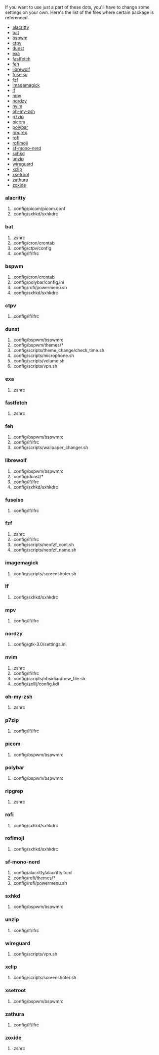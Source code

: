 If you want to use just a part of these dots, you'll have to change some settings on your own. Here's the list of the files where certain package is referenced.

* [alacritty](#alacritty)
* [bat](#bat)
* [bspwm](#bspwm)
* [ctpv](#ctpv)
* [dunst](#dunst)
* [exa](#exa)
* [fastfetch](#fastfetch)
* [feh](#feh)
* [librewolf](#librewolf)
* [fuseiso](#fuseiso)
* [fzf](#fzf)
* [imagemagick](#imagemagick)
* [lf](#lf)
* [mpv](#mpv)
* [nordzy](#nordzy)
* [nvim](#nvim)
* [oh-my-zsh](#oh-my-zsh)
* [p7zip](#p7zip)
* [picom](#picom)
* [polybar](#polybar)
* [ripgrep](#ripgrep)
* [rofi](#rofi)
* [rofimoji](#rofimoji)
* [sf-mono-nerd](#sf-mono-nerd)
* [sxhkd](#sxhkd)
* [unzip](#unzip)
* [wireguard](#wireguard)
* [xclip](#xclip)
* [xsetroot](#xsetroot)
* [zathura](#zathura)
* [zoxide](#zoxide)

### alacritty
1. .config/picom/picom.conf
2. .config/sxhkd/sxhkdrc

### bat
1. .zshrc
2. .config/cron/crontab
3. .config/ctpv/config
4. .config/lf/lfrc

### bspwm
1. .config/cron/crontab
2. .config/polybar/config.ini
3. .config/rofi/powermenu.sh
4. .config/sxhkd/sxhkdrc

### ctpv
1. .config/lf/lfrc

### dunst
1. .config/bspwm/bspwmrc
2. .config/bspwm/themes/*
3. .config/scripts/theme_change/check_time.sh
4. .config/scripts/microphone.sh
5. .config/scripts/volume.sh
6. .config/scripts/vpn.sh

### exa
1. .zshrc

### fastfetch
1. .zshrc

### feh
1. .config/bspwm/bspwmrc
2. .config/lf/lfrc
3. .config/scripts/wallpaper_changer.sh

### librewolf
1. .config/bspwm/bspwmrc
2. .config/dunst/*
3. .config/lf/lfrc
4. .config/sxhkd/sxhkdrc

### fuseiso
1. .config/lf/lfrc

### fzf
1. .zshrc
2. .config/lf/lfrc
3. .config/scripts/neofzf_cont.sh
4. .config/scripts/neofzf_name.sh

### imagemagick
1. .config/scripts/screenshoter.sh

### lf
1. .config/sxhkd/sxhkdrc

### mpv
1. .config/lf/lfrc

### nordzy
1. .config/gtk-3.0/settings.ini

### nvim
1. .zshrc
2. .config/lf/lfrc
3. .config/scripts/obsidian/new_file.sh
4. .config/zellij/config.kdl

### oh-my-zsh
1. .zshrc

### p7zip
1. .config/lf/lfrc

### picom
1. .config/bspwm/bspwmrc

### polybar
1. .config/bspwm/bspwmrc

### ripgrep
1. .zshrc

### rofi
1. .config/sxhkd/sxhkdrc

### rofimoji
1. .config/sxhkd/sxhkdrc

### sf-mono-nerd
1. .config/alacritty/alacritty.toml
2. .config/rofi/themes/*
2. .config/rofi/powermenu.sh

### sxhkd
1. .config/bspwm/bspwmrc

### unzip
1. .config/lf/lfrc

### wireguard
1. .config/scripts/vpn.sh

### xclip
1. .config/scripts/screenshoter.sh

### xsetroot
1. .config/bspwm/bspwmrc

### zathura
1. .config/lf/lfrc

### zoxide
1. .zshrc
